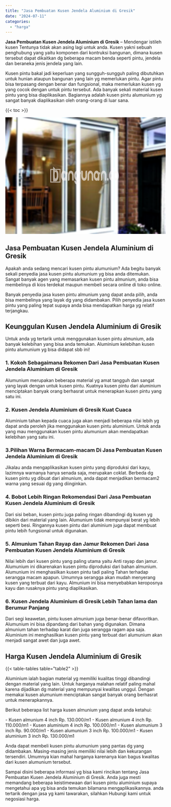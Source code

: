 ```yaml
---
title: "Jasa Pembuatan Kusen Jendela Aluminium di Gresik"
date: "2024-07-11"
categories: 
  - "harga"
---
```


**Jasa Pembuatan Kusen Jendela Aluminium di Gresik** – Mendengar istileh kusen Tentunya tidak akan asing lagi untuk anda. Kusen yakni sebuah penghubung yang yaitu komponen dari kontruksi bangunan, dimana kusen tersebut dapat dikaitkan dg beberapa macam benda seperti pintu, jendela dan beraneka jenis jendela yang lain.

Kusen pintu bakal jadi keperluan yang sungguh-sungguh paling dibutuhkan untuk hunian ataupun bangunan yang lain yg memerlukan pintu. Agar pintu bisa terpasang dengan benar dan fungsional, maka memerlukan kusen yg yang cocok dengan untuk pintu tersebut. Ada banyak sekali material kusen pintu yang bisa diaplikasikan. Bagiannya adalah kusen pintu alumunium yg sangat banyak diaplikasikan oleh orang-orang di luar sana.

{{< toc >}}

![Jasa Pembuatan Kusen Jendela Aluminium di Gresik](/images/harga-kusen-jendela-alumunium-44.png)

## Jasa Pembuatan Kusen Jendela Aluminium di Gresik

Apakah anda sedang mencari kusen pintu alumunium? Ada begitu banyak sekali penyedia jasa kusen pintu alumunium yg bisa anda ditemukan. Sangat banyak agen yang memasarkan kusen pintu almunium, anda bisa membelinya di kios terdekat maupun membeli secara online di toko online.

Banyak penyedia jasa kusen pintu almunium yang dapat anda pilih, anda bisa membelinya yang layak dg yang didambakan. Pilih penyedia jasa kusen pintu yang paling tepat supaya anda bisa mendapatkan harga yg relatif terjangkau.

## Keunggulan Kusen Jendela Aluminium di Gresik

Untuk anda yg tertarik untuk menggunakan kusen pintu almunium, ada banyak kelebihan yang bisa anda temukan. Aluminium kelebihan kusen pintu alumunium yg bisa didapat sbb ini!

### 1\. Kokoh Sebagaimana Rekomen Dari Jasa Pembuatan Kusen Jendela Aluminium di Gresik

Alumunium merupakan beberapa material yg amat tangguh dan sangat yang layak dengan untuk kusen pintu. Kuatnya kusen pintu dari aluminium menciptakan banyak orang berhasrat untuk menerapkan kusen pintu yang satu ini.

### 2\. Kusen Jendela Aluminium di Gresik Kuat Cuaca

Aluminium tahan kepada cuaca juga akan menjadi beberapa nilai lebih yg dapat anda peroleh jika menggunakan kusen pintu aluminium. Untuk anda yang mau menggunakan kusen pintu alumunium akan mendapatkan kelebihan yang satu ini.

### 3.Pilihan Warna Bermacam-macam Di Jasa Pembuatan Kusen Jendela Aluminium di Gresik

Jikalau anda mengaplikasikan kusen pintu yang diproduksi dari kayu, lazimnya warnanya hanya senada saja, merupakan coklat. Berbeda dg kusen pintu yg dibuat dari almunium, anda dapat menjadikan bermacam2 warna yang sesuai dg yang diinginkan.

### 4\. Bobot Lebih Ringan Rekomendasi Dari Jasa Pembuatan Kusen Jendela Aluminium di Gresik

Dari sisi beban, kusen pintu juga paling ringan dibandingi dg kusen yg dibikin dari material yang lain. Alumunium tidak mempunyai berat yg lebih seperti besi. Ringannya kusen pintu dari aluminium juga dapat membuat pintu lebih fungsional untuk digunakan.

### 5\. Almunium Tahan Rayap dan Jamur Rekomen Dari Jasa Pembuatan Kusen Jendela Aluminium di Gresik

Nilai lebih dari kusen pintu yang paling utama yaitu Anti rayap dan jamur. Alumunium ini dikarenakan kusen pintu diproduksi dari bahan almunium. Alumunium ini menghasilkan kusen pintu tadi paling Tahan terhadap serangga macam apapun. Umumnya serangga akan mudah menyerang kusen yang terbuat dari kayu. Almunium ini bisa menyebabkan keroposnya kayu dan rusaknya pintu yang diaplikasikan.

### 6\. Kusen Jendela Aluminium di Gresik Lebih Tahan lama dan Berumur Panjang

Dari segi keawetan, pintu kusen almunium juga benar-benar difavoritkan. Alumunium ini bisa dipandang dari bahan yang digunakan. Dimana almunium tahan terhadap karat dan juga serangga ragam apa saja. Aluminium ini menghasilkan kusen pintu yang terbuat dari alumunium akan menjadi sangat awet dan juga awet.

## Harga Kusen Jendela Aluminium di Gresik

{{< table-tables table="table2" >}}

Aluminium ialah bagian material yg memiliki kualitas tinggi dibandingi dengan material yang lain. Untuk harganya malahan relatif paling mahal karena dijadikan dg material yang mempunyai kwalitas unggul. Dengan memakai kusen alumunium menciptakan sangat banyak orang berhasrat untuk menerapkannya.

Berikut beberapa list harga kusen almunium yang dapat anda ketahui:

\- Kusen almunium 4 inch Rp. 130.000/m1 - Kusen almunium 4 inch Rp. 110.000/m1 - Kusen aluminium 4 inch Rp. 100.000/m1 - Kusen alumunium 3 inch Rp. 90.000/m1 - Kusen alumunium 3 inch Rp. 100.000/m1 - Kusen aluminium 3 inch Rp. 130.000/m1

Anda dapat membeli kusen pintu alumunium yang pantas dg yang didambakan. Masing-masing jenis memiliki nilai lebih dan kekurangan tersendiri. Umumnya kian mahal harganya karenanya kian bagus kwalitas dari kusen alumunium tersebut.

Sampai disini beberapa informasi yg bisa kami rincikan tentang Jasa Pembuatan Kusen Jendela Aluminium di Gresik. Anda juga mesti memandang beberapa keistimewaan dari kusen pintu aluminium supaya mengetahui apa yg bisa anda temukan bilamana mengaplikasikannya. anda tertarik dengan jasa yg kami tawarakan, silahkan Hubungi kami untuk negosiasi harga.

